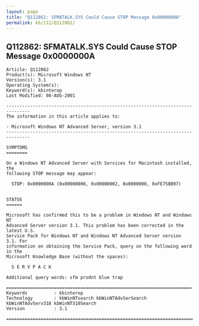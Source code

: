 ```yaml
---
layout: page
title: "Q112862: SFMATALK.SYS Could Cause STOP Message 0x0000000A"
permalink: kb/112/Q112862/
---
```


## Q112862: SFMATALK.SYS Could Cause STOP Message 0x0000000A

	Article: Q112862
	Product(s): Microsoft Windows NT
	Version(s): 3.1
	Operating System(s): 
	Keyword(s): kbinterop
	Last Modified: 08-AUG-2001
	
	-------------------------------------------------------------------------------
	The information in this article applies to:
	
	- Microsoft Windows NT Advanced Server, version 3.1 
	-------------------------------------------------------------------------------
	
	SYMPTOMS
	========
	
	On a Windows NT Advanced Server with Services for Macintosh installed, the
	following STOP message may appear:
	
	  STOP: 0x0000000A (0x00000000, 0x00000002, 0x0000000, 0xFE758B97)
	
	
	STATUS
	======
	
	Microsoft has confirmed this to be a problem in Windows NT and Windows NT
	Advanced Server version 3.1. This problem has been corrected in the latest U.S.
	Service Pack for Windows NT and Windows NT Advanced Server version 3.1. For
	information on obtaining the Service Pack, query on the following word in the
	Microsoft Knowledge Base (without the spaces):
	
	  S E R V P A C K
	
	Additional query words: sfm prodnt blue trap
	
	======================================================================
	Keywords          : kbinterop 
	Technology        : kbWinNTsearch kbWinNTAdvSerSearch kbWinNTAdvServ310 kbWinNT310Search
	Version           : 3.1
	
	=============================================================================
	
